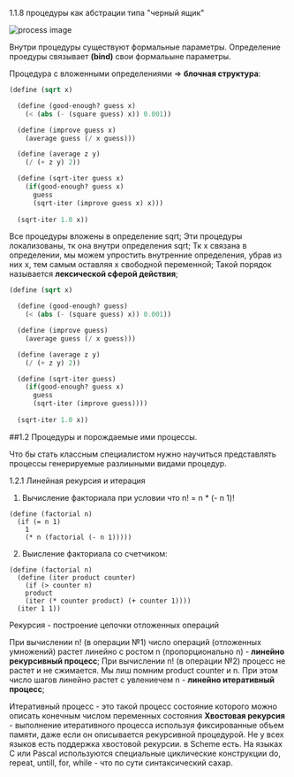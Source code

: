 1.1.8  процедуры как абстрации типа "черный ящик"

![process image](https://assets.flocktory.com/uploads/clients/2125/d02c87eb-8101-461f-88af-f5c0de458955_process.jpg)

Внутри процедуры существуют формальные параметры.
Определение проедуры связывает **(bind)** свои формальыне параметры.

Процедура с вложенными определениями => **блочная структура**:

```lisp
(define (sqrt x)

  (define (good-enough? guess x)
    (< (abs (- (square guess) x)) 0.001))

  (define (improve guess x)
    (average guess (/ x guess)))

  (define (average z y)
    (/ (+ z y) 2))

  (define (sqrt-iter guess x)
    (if(good-enough? guess x)
      guess
      (sqrt-iter (improve guess x) x)))
      
  (sqrt-iter 1.0 x))
```

Все процедуры вложены в определение sqrt;
Эти процедуры локализованы, тк она внутри определения sqrt;
Тк x связана в определении, мы можем упростить внутренние определения, убрав из них x,
тем самым оставляя x свободной переменной; Такой порядок называется **лексической сферой действия**;

```lisp
(define (sqrt x)

  (define (good-enough? guess)
    (< (abs (- (square guess) x)) 0.001))

  (define (improve guess)
    (average guess (/ x guess)))

  (define (average z y)
    (/ (+ z y) 2))

  (define (sqrt-iter guess)
    (if(good-enough? guess x)
      guess
      (sqrt-iter (improve guess))))
      
  (sqrt-iter 1.0 x))
```
##1.2 Процедуры и порождаемые ими процессы.

Что бы стать классным специалистом нужно научиться представлять процессы генерируемые разлиыными видами процедур.

1.2.1 Линейная рекурсия и итерация

1) Вычисление факториала при условии что n! = n * (- n 1)!
```
(define (factorial n)
  (if (= n 1)
    1
    (* n (factorial (- n 1)))))
```

2) Выисление факториала со счетчиком:
```
(define (factorial n)
  (define (iter product counter)
    (if (> counter n)
    product
    (iter (* counter product) (+ counter 1))))
  (iter 1 1))
```

Рекурсия - построение цепочки отложенных операций

При вычислении n! (в операции №1) число операций (отложенных умножений) растет линейно с ростом n (пропорционально n) - **линейно рекурсивный процесс**;
При вычислении n! (в операции №2) процесс не растет и не сжимается. Мы лиш помним product counter и n. При этом число шагов линейно растет с увлениечем n - **линейно итеративный процесс**;

Итеративный процесс - это такой процесс состояние которого можно описать конечным числом переменных состояния
**Хвостовая рекурсия** - выполнение итеративного процесса используя фиксированные объем памяти, даже если он описывается рекурсивной процедурой.  Не у всех языков есть поддержка хвостовой рекурсии. в Scheme есть.
На языках C или Pascal используются специальные циклические конструкции do, repeat, untill, for, while - что по сути синтаксический сахар.
















